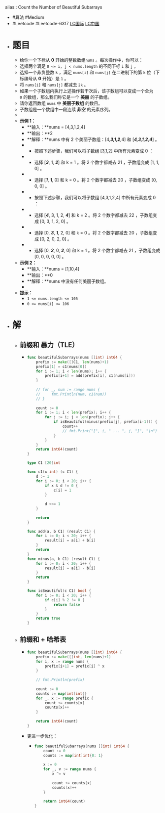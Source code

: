 alias:: Count the Number of Beautiful Subarrays
- #算法 #Medium
- #Leetcode #Leetcode-6317 [LC国际](https://leetcode.com/problems/count-the-number-of-beautiful-subarrays/) [LC中国](https://leetcode.cn/problems/count-the-number-of-beautiful-subarrays/)
- # 题目
	- 给你一个下标从 **0** 开始的整数数组`nums` 。每次操作中，你可以：
	- 选择两个满足 `0 <= i, j < nums.length` 的不同下标 `i` 和 `j` 。
	- 选择一个非负整数 `k` ，满足 `nums[i]` 和 `nums[j]` 在二进制下的第 `k` 位（下标编号从 **0** 开始）是 `1` 。
	- 将 `nums[i]` 和 `nums[j]` 都减去 `2k` 。
	- 如果一个子数组内执行上述操作若干次后，该子数组可以变成一个全为 `0` 的数组，那么我们称它是一个 **美丽** 的子数组。
	- 请你返回数组 `nums` 中 **美丽子数组** 的数目。
	- 子数组是一个数组中一段连续 **非空** 的元素序列。
	-
	- **示例 1：**
		- **输入：**nums = [4,3,1,2,4]
		- **输出：**2
		- **解释：**nums 中有 2 个美丽子数组：[4,***3,1,2***,4] 和 [***4,3,1,2,4***] 。
		- - 按照下述步骤，我们可以将子数组 [3,1,2] 中所有元素变成 0 ：
		- - 选择 [***3***, 1, ***2***] 和 k = 1 。将 2 个数字都减去 21 ，子数组变成 [1, 1, 0] 。
		- - 选择 [***1***, ***1***, 0] 和 k = 0 。将 2 个数字都减去 20 ，子数组变成 [0, 0, 0] 。
		- - 按照下述步骤，我们可以将子数组 [4,3,1,2,4] 中所有元素变成 0 ：
		- - 选择 [***4***, 3, 1, 2, ***4***] 和 k = 2 。将 2 个数字都减去 22 ，子数组变成 [0, 3, 1, 2, 0] 。
		- - 选择 [0, ***3***, ***1***, 2, 0] 和 k = 0 。将 2 个数字都减去 20 ，子数组变成 [0, 2, 0, 2, 0] 。
		- - 选择 [0, ***2***, 0, ***2***, 0] 和 k = 1 。将 2 个数字都减去 21 ，子数组变成 [0, 0, 0, 0, 0] 。
	- **示例 2：**
		- **输入：**nums = [1,10,4]
		- **输出：**0
		- **解释：**nums 中没有任何美丽子数组。
		-
	- **提示：**
		- `1 <= nums.length <= 105`
		- `0 <= nums[i] <= 106`
- # 解
	- ## 前缀和 暴力（TLE）
		- ```go
		  func beautifulSubarrays(nums []int) int64 {
		      prefix := make([]C1, len(nums)+1)
		      prefix[1] = c1(nums[0])
		      for i := 1; i < len(nums); i++ {
		          prefix[i+1] = add(prefix[i], c1(nums[i]))
		      }
		      
		      // for _, num := range nums {
		      //     fmt.Println(num, c1(num))
		      // }
		      
		      count := 0
		      for i := 1; i < len(prefix); i++ {
		          for j := i; j < len(prefix); j++ {
		              if isBeautiful(minus(prefix[j], prefix[i-1])) {
		                  count++
		                  // fmt.Print("[", i, " ... ", j, "]", "\n")
		              }
		          }
		      }
		      return int64(count)
		  }
		  
		  type C1 [20]int
		  
		  func c1(x int) (c C1) {
		      d := 1
		      for i := 0; i < 20; i++ {
		          if x & d != 0 {
		              c[i] = 1
		          }
		          
		          d <<= 1
		      }
		      
		      return 
		  }
		  
		  func add(a, b C1) (result C1) {
		      for i := 0; i < 20; i++ {
		          result[i] = a[i] + b[i]
		      }
		      return
		  }
		  func minus(a, b C1) (result C1) {
		      for i := 0; i < 20; i++ {
		          result[i] = a[i] - b[i]
		      }
		      return
		  }
		  
		  func isBeautiful(c C1) bool {
		      for i := 0; i < 20; i++ {
		          if c[i] % 2 != 0 {
		              return false
		          }
		      }
		      return true
		  }
		  ```
	- ## 前缀和 + 哈希表
		- ```go
		  func beautifulSubarrays(nums []int) int64 {
		      prefix := make([]int, len(nums)+1)
		      for i, x := range nums {
		          prefix[i+1] = prefix[i] ^ x
		      }
		      
		      // fmt.Println(prefix)
		      
		      count := 0
		      counts := map[int]int{}
		      for _, x := range prefix {
		          count += counts[x]
		          counts[x]++
		      }
		      
		      return int64(count)
		  }
		  
		  ```
		- 更进一步优化：
			- ```go
			  func beautifulSubarrays(nums []int) int64 {
			      count := 0
			      counts := map[int]int{0: 1}
			      
			      x := 0
			      for _, v := range nums {
			          x ^= v
			          
			          count += counts[x]
			          counts[x]++
			      }
			      
			      return int64(count)
			  }
			  
			  ```